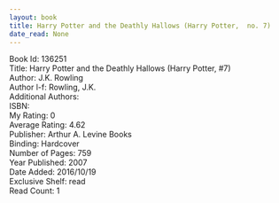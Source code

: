 ```yaml
---
layout: book
title: Harry Potter and the Deathly Hallows (Harry Potter,  no. 7)
date_read: None
---
```


Book Id: 136251<br />
Title: Harry Potter and the Deathly Hallows (Harry Potter, #7)<br />
Author: J.K. Rowling<br />
Author l-f: Rowling, J.K.<br />
Additional Authors: <br />
ISBN: <br />
My Rating: 0<br />
Average Rating: 4.62<br />
Publisher: Arthur A. Levine Books<br />
Binding: Hardcover<br />
Number of Pages: 759<br />
Year Published: 2007<br />
Date Added: 2016/10/19<br />
Exclusive Shelf: read<br />
Read Count: 1<br />

